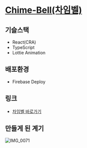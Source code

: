 # [Chime-Bell(차임벨)](http://chime-bell.web.app)
  
## 기슬스택
  
- React(CRA)
- TypeScript
- Lottie Animation
  
## 배포환경

- Firebase Deploy

## 링크
  
- [차임벨 바로가기](http://chime-bell.web.app)

## 만들게 된 계기
![IMG_0071](https://user-images.githubusercontent.com/38034518/202624418-9f004ac6-8ad3-460d-8a33-8baf6020739f.JPG)




